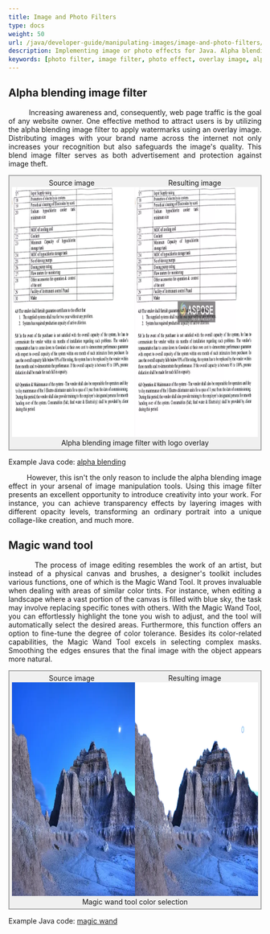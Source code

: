 ```yaml
---
title: Image and Photo Filters
type: docs
weight: 50
url: /java/developer-guide/manipulating-images/image-and-photo-filters/
description: Implementing image or photo effects for Java. Alpha blending image filter for creating watermark images with transparent overlay image logo.
keywords: [photo filter, image filter, photo effect, overlay image, alpha blending, image effect, blend image, image manipulation, opacity levels]
---
```



<style>
   .frame {
    border: 2px solid darkgray;
    padding: 5px;
    margin: 0 auto;
    background: #f0f0f0;
    align-items: center;
   }
   .frame figcaption {
    margin: 0 auto;
    display: flex;
    flex-direction: row;
    justify-content: center;
   }
   .container {
   display: flex;
   flex-direction: row;
   align-items: center;
   justify-content: space-around;
   }
</style>

## Alpha blending image filter

<p align='justify'>
&nbsp;&nbsp;&nbsp;&nbsp;&nbsp;&nbsp;&nbsp;&nbsp;
Increasing awareness and, consequently, web page traffic is the goal of any website owner. One effective method to attract users is by utilizing the alpha blending image filter to apply watermarks using an overlay image. Distributing images with your brand name across the internet not only increases your recognition but also safeguards the image's quality. This blend image filter serves as both advertisement and protection against image theft.
</p>

<figure class="frame">
<div class="container"><div>Source image</div><div>Resulting image</div></div>
<div class="container">
    <div>
        <img src="./images/sample.webp" alt="Original image" width="640" height="497"/>
    </div>
    <div>
        <img src="./images/blended_out.webp" alt="Alpha blending filter with logo overlay" width="640" height="497"/>
    </div>
</div>
<figcaption>Alpha blending image filter with logo overlay</figcaption>
</figure>

Example Java code: [alpha blending](alpha-blending-image-filter)

<p align='justify'>
&nbsp;&nbsp;&nbsp;&nbsp;&nbsp;&nbsp;&nbsp;&nbsp;
However, this isn't the only reason to include the alpha blending image effect in your arsenal of image manipulation tools. Using this image filter presents an excellent opportunity to introduce creativity into your work. For instance, you can achieve transparency effects by layering images with different opacity levels, transforming an ordinary portrait into a unique collage-like creation, and much more.
</p>


## Magic wand tool

<p align='justify'>
&nbsp;&nbsp;&nbsp;&nbsp;&nbsp;&nbsp;&nbsp;&nbsp;
The process of image editing resembles the work of an artist, but instead of a physical canvas and brushes, a designer's toolkit includes various functions, one of which is the Magic Wand Tool. It proves invaluable when dealing with areas of similar color tints. For instance, when editing a landscape where a vast portion of the canvas is filled with blue sky, the task may involve replacing specific tones with others. With the Magic Wand Tool, you can effortlessly highlight the tone you wish to adjust, and the tool will automatically select the desired areas. Furthermore, this function offers an option to fine-tune the degree of color tolerance. Besides its color-related capabilities, the Magic Wand Tool excels in selecting complex masks. Smoothing the edges ensures that the final image with the object appears more natural.
</p>

<figure class="frame">
<div class="container"><div>Source image</div><div>Resulting image</div></div>
<div class="container">
    <div>
        <img src="./images/sample_mountains.webp" alt="Magic wand original image " width="640" height="425"/>
    </div>
    <div>
        <img src="./images/magic_wand_java.webp" alt="Magic wand tool color selection" width="640" height="425"/>
    </div>
</div>
<figcaption>Magic wand tool color selection</figcaption>
</figure>

Example Java code: [magic wand](magic-wand-filter/)
